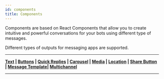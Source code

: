 ```yaml
---
id: components
title: Components
---
```


Components are based on React Components that allow you to create intuitive and powerful conversations for your bots using different type of messages. 

Different types of outputs for messaging apps are supported.

---

**[Text](text) | [Buttons](buttons)  | [Quick Replies](replies) | [Carousel](carousel) | [Media](media) | [Location](location) | [Share Button](sharebutton) | [Message Template](messagetemplate)| [Multichannel](multichannel)** 

---
